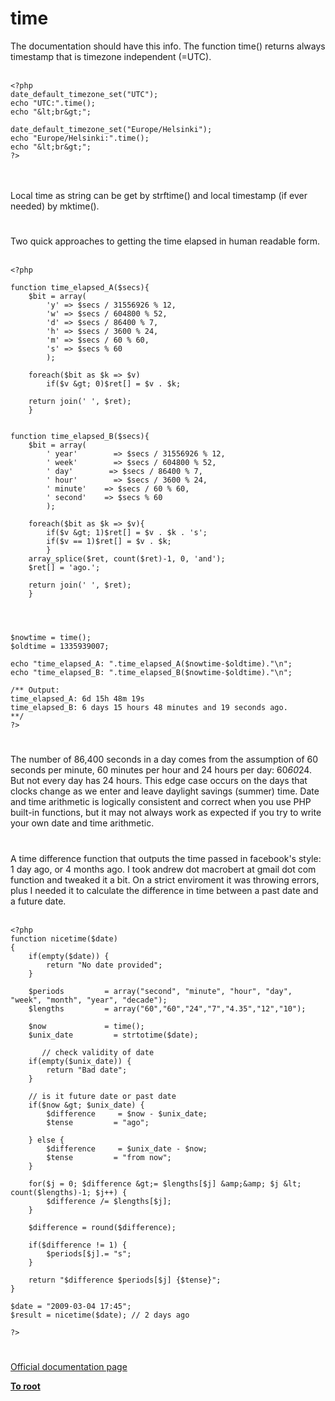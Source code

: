 # time



The documentation should have this info. The function time() returns always timestamp that is timezone independent (=UTC).<br><br>

```
<?php
date_default_timezone_set("UTC"); 
echo "UTC:".time();
echo "&lt;br&gt;";

date_default_timezone_set("Europe/Helsinki"); 
echo "Europe/Helsinki:".time();
echo "&lt;br&gt;";
?>
```
<br><br>Local time as string can be get by strftime() and local timestamp (if ever needed) by mktime().  

#

Two quick approaches to getting the time elapsed in human readable form.<br><br>

```
<?php

function time_elapsed_A($secs){
    $bit = array(
        'y' => $secs / 31556926 % 12,
        'w' => $secs / 604800 % 52,
        'd' => $secs / 86400 % 7,
        'h' => $secs / 3600 % 24,
        'm' => $secs / 60 % 60,
        's' => $secs % 60
        );
        
    foreach($bit as $k => $v)
        if($v &gt; 0)$ret[] = $v . $k;
        
    return join(' ', $ret);
    }
    

function time_elapsed_B($secs){
    $bit = array(
        ' year'        => $secs / 31556926 % 12,
        ' week'        => $secs / 604800 % 52,
        ' day'        => $secs / 86400 % 7,
        ' hour'        => $secs / 3600 % 24,
        ' minute'    => $secs / 60 % 60,
        ' second'    => $secs % 60
        );
        
    foreach($bit as $k => $v){
        if($v &gt; 1)$ret[] = $v . $k . 's';
        if($v == 1)$ret[] = $v . $k;
        }
    array_splice($ret, count($ret)-1, 0, 'and');
    $ret[] = 'ago.';
    
    return join(' ', $ret);
    }
    

    
    
$nowtime = time();
$oldtime = 1335939007;

echo "time_elapsed_A: ".time_elapsed_A($nowtime-$oldtime)."\n";
echo "time_elapsed_B: ".time_elapsed_B($nowtime-$oldtime)."\n";

/** Output:
time_elapsed_A: 6d 15h 48m 19s
time_elapsed_B: 6 days 15 hours 48 minutes and 19 seconds ago.
**/
?>
```
  

#

The number of 86,400 seconds in a day comes from the assumption of 60 seconds per minute, 60 minutes per hour and 24 hours per day: 60*60*24.  But not every day has 24 hours.  This edge case occurs on the days that clocks change as we enter and leave daylight savings (summer) time.  Date and time arithmetic is logically consistent and correct when you use PHP built-in functions, but it may not always work as expected if you try to write your own date and time arithmetic.  

#

A time difference function that outputs the time passed in facebook&apos;s style: 1 day ago, or 4 months ago. I took andrew dot macrobert at gmail dot com function and tweaked it a bit. On a strict enviroment it was throwing errors, plus I needed it to calculate the difference in time between a past date and a future date. <br><br>

```
<?php
function nicetime($date)
{
    if(empty($date)) {
        return "No date provided";
    }
    
    $periods         = array("second", "minute", "hour", "day", "week", "month", "year", "decade");
    $lengths         = array("60","60","24","7","4.35","12","10");
    
    $now             = time();
    $unix_date         = strtotime($date);
    
       // check validity of date
    if(empty($unix_date)) {    
        return "Bad date";
    }

    // is it future date or past date
    if($now &gt; $unix_date) {    
        $difference     = $now - $unix_date;
        $tense         = "ago";
        
    } else {
        $difference     = $unix_date - $now;
        $tense         = "from now";
    }
    
    for($j = 0; $difference &gt;= $lengths[$j] &amp;&amp; $j &lt; count($lengths)-1; $j++) {
        $difference /= $lengths[$j];
    }
    
    $difference = round($difference);
    
    if($difference != 1) {
        $periods[$j].= "s";
    }
    
    return "$difference $periods[$j] {$tense}";
}

$date = "2009-03-04 17:45";
$result = nicetime($date); // 2 days ago

?>
```
  

#

[Official documentation page](https://www.php.net/manual/en/function.time.php)

**[To root](/README.md)**